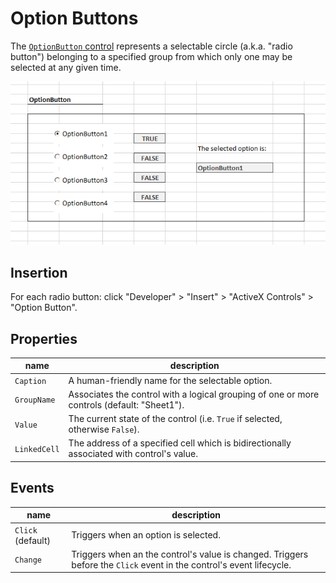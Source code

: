 # Option Buttons

The [`OptionButton` control](https://msdn.microsoft.com/en-us/VBA/Language-Reference-VBA/articles/optionbutton-control) represents a selectable circle (a.k.a. "radio button") belonging to a specified group from which only one may be selected at any given time.

![a screenshot depicting one of four selected option buttons](/img/notes/activex-controls/option-button-1.png)

## Insertion

For each radio button: click "Developer" > "Insert" > "ActiveX Controls" > "Option Button".

## Properties

name | description
--- | ---
`Caption` | A human-friendly name for the selectable option.
`GroupName` | Associates the control with a logical grouping of one or more controls (default: "Sheet1").
`Value` | The current state of the control (i.e. `True` if selected, otherwise `False`).
`LinkedCell` | The address of a specified cell which is bidirectionally associated with control's value.

## Events

name | description
--- | ---
`Click` (default) | Triggers when an option is selected.
`Change` | Triggers when an the control's value is changed. Triggers before the `Click` event in the control's event lifecycle.
